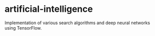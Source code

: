 # artificial-intelligence
Implementation of various search algorithms and deep neural networks using TensorFlow.
